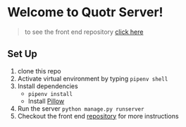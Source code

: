 # Welcome to Quotr Server!

> to see the front end repository [click here](https://github.com/travisbrigman/quotrclient)

## Set Up

1. clone this repo
2. Activate virtual environment by typing ```pipenv shell```
3. Install dependencies
    - ```pipenv install```
    - Install [Pillow](https://pillow.readthedocs.io/en/stable/installation.html)
4. Run the server ```python manage.py runserver```
5. Checkout the front end [repository](https://github.com/travisbrigman/quotrclient) for more instructions

